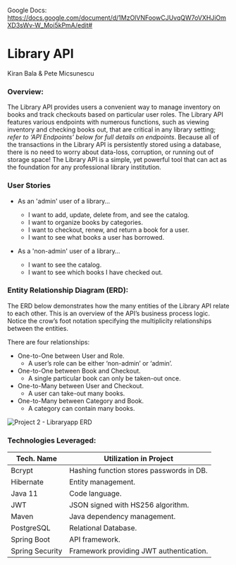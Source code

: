 Google Docs:
https://docs.google.com/document/d/1MzOlVNFoowCJUvqQW7oVXHJiOmXD3sWv-W_Moi5kPmA/edit#


# Library API


Kiran Bala
&
Pete Micsunescu



### Overview: 

The Library API provides users a convenient way to manage inventory on books and track checkouts based on particular user roles. The Library API features various endpoints with numerous functions, such as viewing inventory and checking books out, that are critical in any library setting; _refer to ‘API Endpoints’ below for full details on endpoints_. Because all of the transactions in the Library API is persistently stored using a database, there is no need to worry about data-loss, corruption, or running out of storage space! The Library API is a simple, yet powerful tool that can act as the foundation for any professional library institution.



### User Stories

- As an 'admin' user of a library…
  - I want to add, update, delete from, and see the catalog.
  - I want to organize books by categories.
  - I want to checkout, renew, and return a book for a user.
  - I want to see what books a user has borrowed.
  
- As a 'non-admin' user of a library…
  - I want to see the catalog.
  - I want to see which books I have checked out.



 ### Entity Relationship Diagram (ERD):

The ERD below demonstrates how the many entities of the Library API relate to each other. This is an overview of the API’s business process logic. Notice the crow’s foot notation specifying the multiplicity relationships between the entities. 

There are four relationships:
* One-to-One between User and Role.
  * A user’s role can be either ‘non-admin’ or ‘admin’.
* One-to-One between Book and Checkout.
  * A single particular book can only be taken-out once.
* One-to-Many between User and Checkout.
  * A user can take-out many books.
* One-to-Many between Category and Book.
  * A category can contain many books.


![Project 2 - Libraryapp ERD](https://user-images.githubusercontent.com/67444113/114885134-fdfbed80-9dcb-11eb-98b4-69eadf0fa474.jpg)



### Technologies Leveraged:

|     Tech. Name     |            Utilization in Project            |
| ------------------ | -------------------------------------------- |
| Bcrypt             | Hashing function stores passwords in DB.     |
| Hibernate          | Entity management.                           |
| Java 11            | Code language.                               |
| JWT                | JSON signed with HS256 algorithm.            |
| Maven              | Java dependency management.                  |
| PostgreSQL         | Relational Database.                         |
| Spring Boot        | API framework.                               |
| Spring Security    | Framework providing JWT authentication.      |





